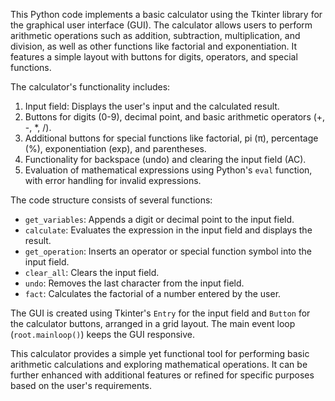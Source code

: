 This Python code implements a basic calculator using the Tkinter library for the graphical user interface (GUI). 
The calculator allows users to perform arithmetic operations such as addition, subtraction, multiplication, and division, as well as other functions like factorial and exponentiation.
It features a simple layout with buttons for digits, operators, and special functions.

The calculator's functionality includes:

1. Input field: Displays the user's input and the calculated result.
2. Buttons for digits (0-9), decimal point, and basic arithmetic operators (+, -, *, /).
3. Additional buttons for special functions like factorial, pi (π), percentage (%), exponentiation (exp), and parentheses.
4. Functionality for backspace (undo) and clearing the input field (AC).
5. Evaluation of mathematical expressions using Python's `eval` function, with error handling for invalid expressions.

The code structure consists of several functions:

- `get_variables`: Appends a digit or decimal point to the input field.
- `calculate`: Evaluates the expression in the input field and displays the result.
- `get_operation`: Inserts an operator or special function symbol into the input field.
- `clear_all`: Clears the input field.
- `undo`: Removes the last character from the input field.
- `fact`: Calculates the factorial of a number entered by the user.

The GUI is created using Tkinter's `Entry` for the input field and `Button` for the calculator buttons, arranged in a grid layout.
The main event loop (`root.mainloop()`) keeps the GUI responsive.

This calculator provides a simple yet functional tool for performing basic arithmetic calculations and exploring mathematical operations. 
It can be further enhanced with additional features or refined for specific purposes based on the user's requirements.
